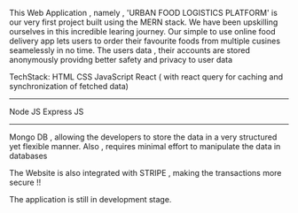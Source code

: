 
This Web Application , namely , 'URBAN FOOD LOGISTICS PLATFORM' is our very first project built using the MERN stack.
We have been upskilling ourselves in this incredible learing journey.
Our simple to use online food delivery app lets users to order their favourite foods from multiple cusines seamelessly in no time.
The users data , their accounts are stored anonymously providng better safety and privacy to user data

TechStack:
  HTML
  CSS
  JavaScript
  React ( with react query for caching and synchronization of fetched data)
  *********************
  Node JS
  Express JS 
  *****************
  Mongo DB , allowing the developers to store the data in a very structured yet flexible manner.
  Also , requires minimal effort to manipulate the data in databases

  The Website is also integrated with STRIPE , making the transactions more secure !!

The application is still in development stage.
  


